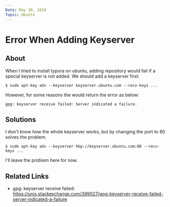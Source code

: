```yaml
---
Date: May 30, 2018
Topic: Ubuntu
---
```


# Error When Adding Keyserver

## About

When I tried to install typora on ubuntu, adding repository would fail if a special keyserver is not added. We should add a keyserver first:

```
$ sudo apt-key adv --keyserver keyserver.ubuntu.com --recv-keys ...
```

However, for some reasons the would return the error as below:

```
gpg: keyserver receive failed: Server indicated a failure.
```

## Solutions

I don't know how the whole keyserver works, but by changing the port to 80 solves the problem.

```
$ sudo apt-key adv --keyserver hkp://keyserver.ubuntu.com:80 --recv-keys ...
```

I'll leave the problem here for now.

## Related Links

* gpg: keyserver receive failed: https://unix.stackexchange.com/399027/gpg-keyserver-receive-failed-server-indicated-a-failure
